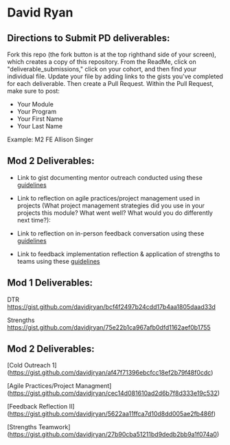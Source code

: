 # David Ryan

## Directions to Submit PD deliverables:
Fork this repo (the fork button is at the top righthand side of your screen), which creates a copy of this repository. From the ReadMe, click on "deliverable_submissions," click on your cohort, and then find your individual file. Update your file by adding links to the gists you've completed for each deliverable. Then create a Pull Request. Within the Pull Request, make sure to post:

* Your Module
* Your Program
* Your First Name
* Your Last Name

Example: M2 FE Allison Singer

## Mod 2 Deliverables:
* Link to gist documenting mentor outreach conducted using these [guidelines](https://github.com/turingschool/career-development-curriculum/blob/master/module_two/cold_outreach_i_guidelines.md)

* Link to reflection on agile practices/project management used in projects (What project management strategies did you use in your projects this module? What went well? What would you do differently next time?):

* Link to reflection on in-person feedback conversation using these [guidelines](https://github.com/turingschool/career-development-curriculum/blob/master/module_two/feedback_conversation_reflection_guidelines.md)

* Link to feedback implementation reflection & application of strengths to teams using these [guidelines](https://github.com/turingschool/career-development-curriculum/blob/master/module_two/feedback_implementation_strengths_reflection.md)

## Mod 1 Deliverables:

DTR https://gist.github.com/davidjryan/bcf4f2497b24cdd17b4aa1805daad33d

Strengths https://gist.github.com/davidjryan/75e22b1ca967afb0dfd1162aef0b1755

## Mod 2 Deliverables:

[Cold Outreach 1] (https://gist.github.com/davidjryan/af47f71396ebcfcc18ef2b79f48f0cdc)

[Agile Practices/Project Managment] (https://gist.github.com/davidjryan/cec14d081610ad2d6b7f8d333e19c532)

[Feedback Reflection II] (https://gist.github.com/davidjryan/5622aa11ffca7d10d8dd005ae2fb486f)

[Strengths Teamwork] (https://gist.github.com/davidjryan/27b90cba51211bd9dedb2bb9a1f074a0)

